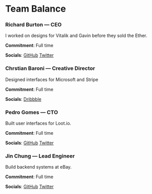 # Team Balance

### Richard Burton — CEO

I worked on designs for Vitalik and Gavin before they sold the Ether.

**Commitment**: Full time

**Socials**: [GitHub](http://github.com/ricburton) [Twitter](https://twitter.com/ricburton)

### Chrstian Baroni — Creative Director

Designed interfaces for Microsoft and Stripe

**Commitment**: Full time

**Socials**: [Dribbble](https://dribbble.com/christian)

### Pedro Gomes — CTO

Built user interfaces for Loot.io.

**Commitment**: Full time

**Socials**: [GitHub](github.com/pedrouid) [Twitter](twitter.com/pedrouid)

### Jin Chung — Lead Engineer

Build backend systems at eBay.

**Commitment**: Full time

**Socials**: [GitHub](https://github.com/jinchung) [Twitter](https://twitter.com/jinrummie)
